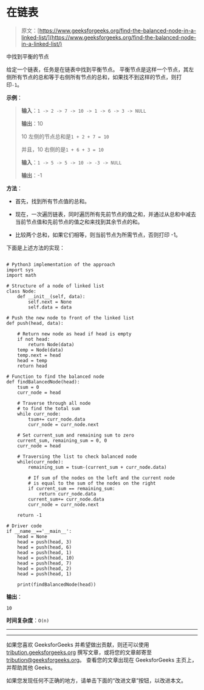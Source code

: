 # 在链表

> 原文：[https://www.geeksforgeeks.org/find-the-balanced-node-in-a-linked-list/](https://www.geeksforgeeks.org/find-the-balanced-node-in-a-linked-list/)

中找到平衡的节点

给定一个链表，任务是在链表中找到平衡节点。 平衡节点是这样一个节点，其左侧所有节点的总和等于右侧所有节点的总和，如果找不到这样的节点，则打印`-1`。

**示例**：

> **输入**：`1 -> 2 -> 7 -> 10 -> 1 -> 6 -> 3 -> NULL`
>
> **输出**：10
>
> 10 左侧的节点总和是`1 + 2 + 7 = 10`
>
> 并且，10 右侧的是`1 + 6 + 3 = 10`
> 
> **输入**：`1 -> 5 -> 5 -> 10 -> -3 -> NULL`
>
> **输出**：-1

**方法**：

*   首先，找到所有节点值的总和。

*   现在，一次遍历链表，同时遍历所有先前节点的值之和，并通过从总和中减去当前节点值和先前节点的值之和来找到其余节点的和。

*   比较两个总和，如果它们相等，则当前节点为所需节点，否则打印 -1。

下面是上述方法的实现：

```

# Python3 implementation of the approach 
import sys 
import math 

# Structure of a node of linked list  
class Node: 
    def __init__(self, data): 
        self.next = None
        self.data = data 

# Push the new node to front of the linked list 
def push(head, data): 

    # Return new node as head if head is empty 
    if not head: 
        return Node(data) 
    temp = Node(data) 
    temp.next = head 
    head = temp 
    return head 

# Function to find the balanced node 
def findBalancedNode(head): 
    tsum = 0
    curr_node = head 

    # Traverse through all node  
    # to find the total sum 
    while curr_node: 
        tsum+= curr_node.data 
        curr_node = curr_node.next

    # Set current_sum and remaining sum to zero  
    current_sum, remaining_sum = 0, 0
    curr_node = head 

    # Traversing the list to check balanced node 
    while(curr_node): 
        remaining_sum = tsum-(current_sum + curr_node.data) 

        # If sum of the nodes on the left and the current node  
        # is equal to the sum of the nodes on the right 
        if current_sum == remaining_sum: 
            return curr_node.data 
        current_sum+= curr_node.data 
        curr_node = curr_node.next

    return -1

# Driver code 
if __name__=='__main__': 
    head = None
    head = push(head, 3) 
    head = push(head, 6) 
    head = push(head, 1) 
    head = push(head, 10) 
    head = push(head, 7) 
    head = push(head, 2) 
    head = push(head, 1) 

    print(findBalancedNode(head)) 

```

**输出**：

```
10

```

**时间复杂度**：`O(n)`



* * *

* * *

如果您喜欢 GeeksforGeeks 并希望做出贡献，则还可以使用 [tribution.geeksforgeeks.org](https://contribute.geeksforgeeks.org/) 撰写文章，或将您的文章邮寄至 tribution@geeksforgeeks.org。 查看您的文章出现在 GeeksforGeeks 主页上，并帮助其他 Geeks。

如果您发现任何不正确的地方，请单击下面的“改进文章”按钮，以改进本文。
